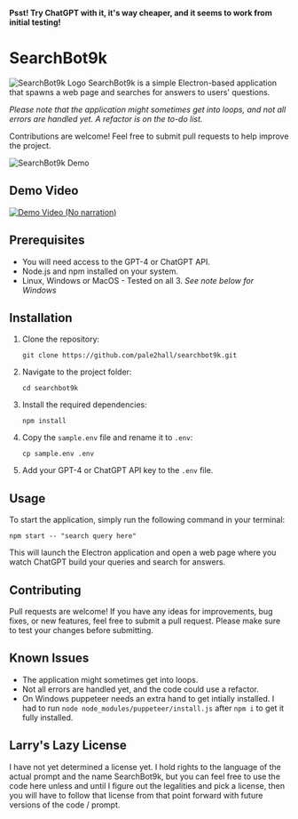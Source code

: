 **Psst! Try ChatGPT with it, it's way cheaper, and it seems to work from initial testing!**

# SearchBot9k

![SearchBot9k Logo](https://i.imgur.com/u1eQqmq.png)
SearchBot9k is a simple Electron-based application that spawns a web page and searches for answers to users' questions.

_Please note that the application might sometimes get into loops, and not all errors are handled yet. A refactor is on the to-do list._

Contributions are welcome! Feel free to submit pull requests to help improve the project.

![SearchBot9k Demo](https://i.imgur.com/ObtgpCM.png)

## Demo Video

[![Demo Video (No narration)](http://img.youtube.com/vi/hdYn2XcSAek/0.jpg)](http://www.youtube.com/watch?v=hdYn2XcSAek "Demo Video")

## Prerequisites

- You will need access to the GPT-4 or ChatGPT API.
- Node.js and npm installed on your system.
- Linux, Windows or MacOS - Tested on all 3.  *See note below for Windows*

## Installation

1. Clone the repository:
   ```
   git clone https://github.com/pale2hall/searchbot9k.git
   ```
2. Navigate to the project folder:
   ```
   cd searchbot9k
   ```
3. Install the required dependencies:
   ```
   npm install
   ```
4. Copy the `sample.env` file and rename it to `.env`:
   ```
   cp sample.env .env
   ```
5. Add your GPT-4 or ChatGPT API key to the `.env` file.

## Usage

To start the application, simply run the following command in your terminal:

```
npm start -- "search query here"
```

This will launch the Electron application and open a web page where you watch ChatGPT build your queries and search for answers.

## Contributing

Pull requests are welcome! If you have any ideas for improvements, bug fixes, or new features, feel free to submit a pull request. Please make sure to test your changes before submitting.

## Known Issues

- The application might sometimes get into loops.
- Not all errors are handled yet, and the code could use a refactor.
- On Windows puppeteer needs an extra hand to get intially installed. I had to run `node node_modules/puppeteer/install.js` after `npm i` to get it fully installed.

## Larry's Lazy License

I have not yet determined a license yet. I hold rights to the language of the actual prompt and the name SearchBot9k, but you can feel free to use the code here unless and until I figure out the legalities and pick a license, then you will have to follow that license from that point forward with future versions of the code / prompt.
